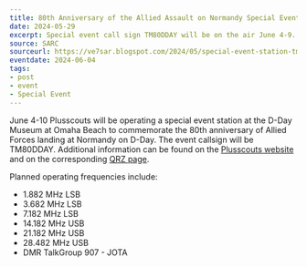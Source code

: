 ```yaml
---
title: 80th Anniversary of the Allied Assault on Normandy Special Event
date: 2024-05-29
excerpt: Special event call sign TM80DDAY will be on the air June 4-9.
source: SARC
sourceurl: https://ve7sar.blogspot.com/2024/05/special-event-station-tm80dday.html
eventdate: 2024-06-04
tags:
- post
- event
- Special Event
---
```

June 4-10 Plusscouts will be operating a special event station at the D-Day Museum at Omaha Beach to commemorate the 80th anniversary of Allied Forces landing at Normandy on D-Day. The event callsign will be TM80DDAY. Additional information can be found on the [Plusscouts website](http://pa3efr.nl/index.php) and on the corresponding [QRZ page](https://www.qrz.com/db/tm80dday).

Planned operating frequencies include:

- 1.882 MHz LSB
- 3.682 MHz LSB
- 7.182 MHz LSB
- 14.182 MHz USB
- 21.182 MHz USB
- 28.482 MHz USB
- DMR TalkGroup 907 - JOTA